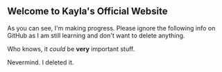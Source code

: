 ## Welcome to Kayla's Official Website

As you can see, I'm making progress. Please ignore the following info on GitHub as I am still learning and don't want to delete anything.

Who knows, it *could* be **very** important stuff. 

Nevermind. I deleted it. 







